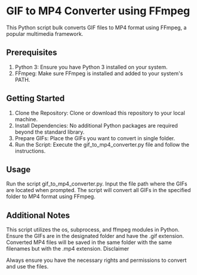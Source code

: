 # GIF to MP4 Converter using FFmpeg

This Python script bulk converts GIF files to MP4 format using FFmpeg, a popular multimedia framework.

## Prerequisites
1. Python 3: Ensure you have Python 3 installed on your system.
2. FFmpeg: Make sure FFmpeg is installed and added to your system's PATH.
## Getting Started

1. Clone the Repository: Clone or download this repository to your local machine.
2. Install Dependencies: No additional Python packages are required beyond the standard library.
3. Prepare GIFs: Place the GIFs you want to convert in single folder.
4. Run the Script: Execute the gif_to_mp4_converter.py file and follow the instructions.
## Usage

Run the script gif_to_mp4_converter.py.
Input the file path where the GIFs are located when prompted.
The script will convert all GIFs in the specified folder to MP4 format using FFmpeg.
## Additional Notes

This script utilizes the os, subprocess, and ffmpeg modules in Python.
Ensure the GIFs are in the designated folder and have the .gif extension.
Converted MP4 files will be saved in the same folder with the same filenames but with the .mp4 extension.
Disclaimer

Always ensure you have the necessary rights and permissions to convert and use the files.